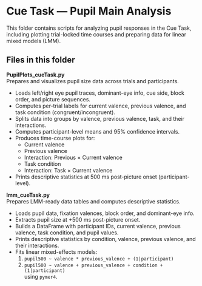 # Cue Task — Pupil Main Analysis

This folder contains scripts for analyzing pupil responses in the Cue Task, including plotting trial-locked time courses and preparing data for linear mixed models (LMM).

## Files in this folder

**PupilPlots_cueTask.py**  
Prepares and visualizes pupil size data across trials and participants.  
- Loads left/right eye pupil traces, dominant-eye info, cue side, block order, and picture sequences.  
- Computes per-trial labels for current valence, previous valence, and task condition (congruent/incongruent).  
- Splits data into groups by valence, previous valence, task, and their interactions.  
- Computes participant-level means and 95% confidence intervals.  
- Produces time-course plots for:
  - Current valence
  - Previous valence
  - Interaction: Previous × Current valence
  - Task condition
  - Interaction: Task × Current valence  
- Prints descriptive statistics at 500 ms post-picture onset (participant-level).

**lmm_cueTask.py**  
Prepares LMM-ready data tables and computes descriptive statistics.  
- Loads pupil data, fixation valences, block order, and dominant-eye info.  
- Extracts pupil size at +500 ms post-picture onset.  
- Builds a DataFrame with participant IDs, current valence, previous valence, task condition, and pupil values.  
- Prints descriptive statistics by condition, valence, previous valence, and their interactions.  
- Fits linear mixed-effects models:
  1. `pupil500 ~ valence * previous_valence + (1|participant)`
  2. `pupil500 ~ valence + previous_valence + condition + (1|participant)`  
  using `pymer4`.
